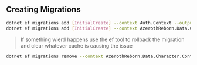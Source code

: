 ## Creating Migrations

```bash
dotnet ef migrations add [InitialCreate] --context Auth.Context --output-dir Auth/Migrations
dotnet ef migrations add [InitialCreate] --context AzerothReborn.Data.Character.Context --output-dir Character/Migrations
```

> If something wierd happens use the ef tool to rollback the migration and clear whatever cache is causing the issue 

```bash
dotnet ef migrations remove --context AzerothReborn.Data.Character.Context
```